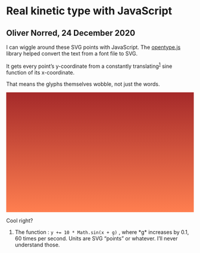 # Real kinetic type with JavaScript

## Oliver Norred, 24 December 2020

I can wiggle around these SVG points with JavaScript. The [opentype.js](https://github.com/opentypejs/opentype.js) library helped convert the text from a font file to SVG.

It gets every point’s y-coordinate from a constantly translating<sup><a href="#footnote1">1</a></sup> sine function of its x-coordinate.

That means the glyphs themselves wobble, not just the words.

<svg id="svgcontainer"
		version="1.1"
		baseProfile="full"
		viewbox="0 0 860 550"
		xmlns="http://www.w3.org/2000/svg"></svg>

Cool right?

<div class="footnotes">
<ol>
<li>The function : <code>y += 10 * Math.sin(x + g)</code> , where *g* increases by 0.1, 60 times per second. Units are SVG “points” or whatever. I’ll never understand those.</li>
</ol>
</div>

<script src="https://cdn.jsdelivr.net/npm/opentype.js@latest/dist/opentype.min.js"></script>
<script src="../js/typeanimator.js"></script>

<style>
	#svgcontainer{max-width: 100%; background: linear-gradient(to top, coral, brown)};
	body.darkmode #svgcontainer {filter: invert(100%)}
</style>
